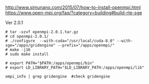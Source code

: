 http://www.simunano.com/2015/07/how-to-install-openmpi.html
https://www.open-mpi.org/faq/?category=building#build-rte-sge

Ver 2.0.1 

```
# tar -xzvf openmpi-2.0.1.tar.gz 
# cd openmpi-2.0.1/
# ./configure  --with-cuda="/usr/local/cuda-8.0" --with-sge="/apps/gridengine" --prefix="/apps/openmpi/"
# make -j16
# sudo make install
```

```
# export PATH="$PATH:/apps/openmpi/bin" 
# export LD_LIBRARY_PATH="$LD_LIBRARY_PATH:/apps/openmpi/lib"
```

```
ompi_info | grep gridengine  #check gridengine
```
